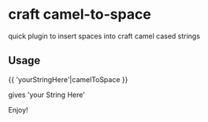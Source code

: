 # craft camel-to-space
quick plugin to insert spaces into craft camel cased strings

## Usage

{{ 'yourStringHere'|camelToSpace }}

gives 'your String Here'

Enjoy!
